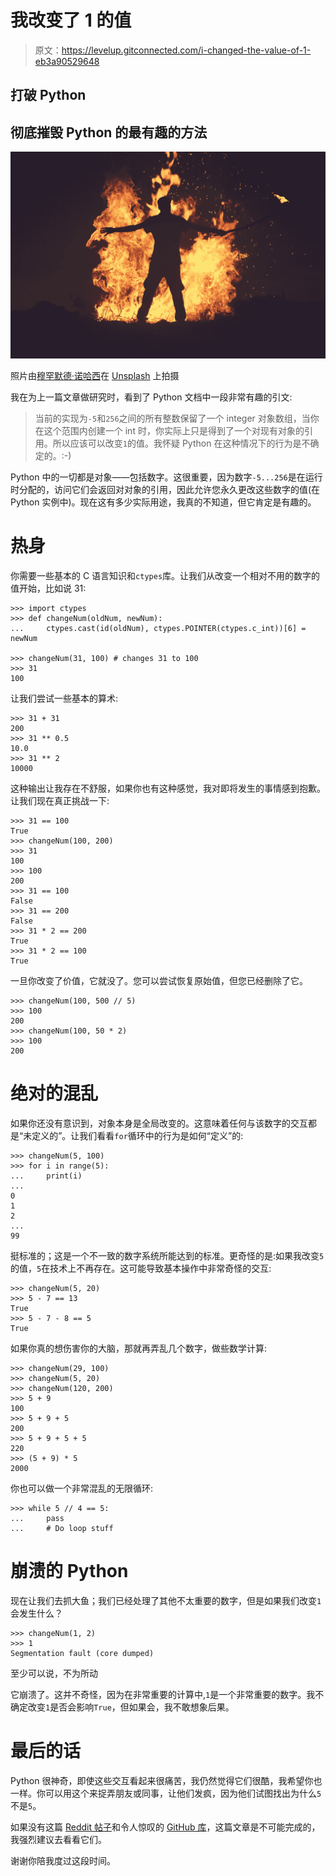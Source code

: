 # 我改变了 1 的值

> 原文：<https://levelup.gitconnected.com/i-changed-the-value-of-1-eb3a90529648>

## 打破 Python

## 彻底摧毁 Python 的最有趣的方法

![](img/5b8403c88bb4e8edfdc7450107b7fa1c.png)

照片由[穆罕默德·诺哈西](https://unsplash.com/@coopery?utm_source=unsplash&utm_medium=referral&utm_content=creditCopyText)在 [Unsplash](https://unsplash.com/s/photos/fire?utm_source=unsplash&utm_medium=referral&utm_content=creditCopyText) 上拍摄

我在为上一篇文章做研究时，看到了 Python 文档中一段非常有趣的引文:

> 当前的实现为`-5`和`256`之间的所有整数保留了一个 integer 对象数组，当你在这个范围内创建一个 int 时，你实际上只是得到了一个对现有对象的引用。所以应该可以改变`1`的值。我怀疑 Python 在这种情况下的行为是不确定的。:-)

Python 中的一切都是对象——包括数字。这很重要，因为数字`-5...256`是在运行时分配的，访问它们会返回对对象的引用，因此允许您永久更改这些数字的值(在 Python 实例中)。现在这有多少实际用途，我真的不知道，但它肯定是有趣的。

# 热身

你需要一些基本的 C 语言知识和`ctypes`库。让我们从改变一个相对不用的数字的值开始，比如说 31:

```
>>> import ctypes
>>> def changeNum(oldNum, newNum):
...     ctypes.cast(id(oldNum), ctypes.POINTER(ctypes.c_int))[6] = newNum

>>> changeNum(31, 100) # changes 31 to 100
>>> 31
100
```

让我们尝试一些基本的算术:

```
>>> 31 + 31
200
>>> 31 ** 0.5
10.0
>>> 31 ** 2
10000
```

这种输出让我存在不舒服，如果你也有这种感觉，我对即将发生的事情感到抱歉。让我们现在真正挑战一下:

```
>>> 31 == 100
True
>>> changeNum(100, 200)
>>> 31
100
>>> 100
200
>>> 31 == 100
False
>>> 31 == 200
False
>>> 31 * 2 == 200
True
>>> 31 * 2 == 100
True
```

一旦你改变了价值，它就没了。您可以尝试恢复原始值，但您已经删除了它。

```
>>> changeNum(100, 500 // 5)
>>> 100
200
>>> changeNum(100, 50 * 2)
>>> 100
200
```

# 绝对的混乱

如果你还没有意识到，对象本身是全局改变的。这意味着任何与该数字的交互都是“未定义的”。让我们看看`for`循环中的行为是如何“定义”的:

```
>>> changeNum(5, 100)
>>> for i in range(5):
...     print(i)
...
0
1
2
...
99
```

挺标准的；这是一个不一致的数字系统所能达到的标准。更奇怪的是:如果我改变`5`的值，`5`在技术上不再存在。这可能导致基本操作中非常奇怪的交互:

```
>>> changeNum(5, 20)
>>> 5 - 7 == 13
True
>>> 5 - 7 - 8 == 5
True
```

如果你真的想伤害你的大脑，那就再弄乱几个数字，做些数学计算:

```
>>> changeNum(29, 100)
>>> changeNum(5, 20)
>>> changeNum(120, 200)
>>> 5 + 9
100
>>> 5 + 9 + 5
200
>>> 5 + 9 + 5 + 5
220
>>> (5 + 9) * 5
2000 
```

你也可以做一个非常混乱的无限循环:

```
>>> while 5 // 4 == 5:
...     pass
...     # Do loop stuff
```

# 崩溃的 Python

现在让我们去抓大鱼；我们已经处理了其他不太重要的数字，但是如果我们改变`1`会发生什么？

```
>>> changeNum(1, 2)
>>> 1
Segmentation fault (core dumped)
```

至少可以说，不为所动

它崩溃了。这并不奇怪，因为在非常重要的计算中,`1`是一个非常重要的数字。我不确定改变`1`是否会影响`True`，但如果会，我不敢想象后果。

# 最后的话

Python 很神奇，即使这些交互看起来很痛苦，我仍然觉得它们很酷，我希望你也一样。你可以用这个来捉弄朋友或同事，让他们发疯，因为他们试图找出为什么`5`不是`5`。

如果没有这篇 [Reddit 帖子](https://www.reddit.com/r/Python/comments/2441cv/can_you_change_the_value_of_1/)和令人惊叹的 [GitHub 库](https://github.com/satwikkansal/wtfpython)，这篇文章是不可能完成的，我强烈建议去看看它们。

谢谢你陪我度过这段时间。